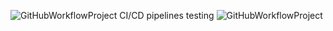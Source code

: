 ![GitHubWorkflowProject](https://github.com/github/docs/actions/workflows/main.yml/badge.svg)
CI/CD pipelines testing
![GitHubWorkflowProject](https://github.com/DJeJa003/GitHubWorkflowProject/.github/workflows/GitHubWorkflowProject20240110103453.yml/badge.svg)
